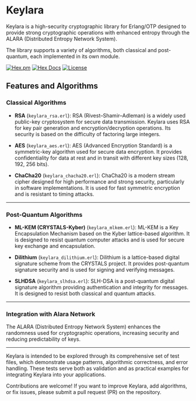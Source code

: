 # Keylara

Keylara is a high-security cryptographic library for Erlang/OTP designed to provide strong cryptographic operations with enhanced entropy through the ALARA (Distributed Entropy Network System).

The library supports a variety of algorithms, both classical and post-quantum, each implemented in its own module.

[![Hex.pm](https://img.shields.io/hexpm/v/keylara.svg)](https://hex.pm/packages/keylara)
[![Hex Docs](https://img.shields.io/badge/hex-docs-blue.svg)](https://hexdocs.pm/keylara)
[![License](https://img.shields.io/badge/license-Apache%202.0-blue.svg)](LICENSE)

## Features and Algorithms

### Classical Algorithms

* **RSA** (`keylara_rsa.erl`):
  RSA (Rivest–Shamir–Adleman) is a widely used public-key cryptosystem for secure data transmission. Keylara uses RSA for key pair generation and encryption/decryption operations. Its security is based on the difficulty of factoring large integers.

* **AES** (`keylara_aes.erl`):
  AES (Advanced Encryption Standard) is a symmetric-key algorithm used for secure data encryption. It provides confidentiality for data at rest and in transit with different key sizes (128, 192, 256 bits).

* **ChaCha20** (`keylara_chacha20.erl`):
  ChaCha20 is a modern stream cipher designed for high performance and strong security, particularly in software implementations. It is used for fast symmetric encryption and is resistant to timing attacks.

---

### Post-Quantum Algorithms

* **ML-KEM (CRYSTALS-Kyber)** (`keylara_mlkem.erl`):
  ML-KEM is a Key Encapsulation Mechanism based on the Kyber lattice-based algorithm. It is designed to resist quantum computer attacks and is used for secure key exchange and encapsulation.

* **Dilithium** (`keylara_dilithium.erl`):
  Dilithium is a lattice-based digital signature scheme from the CRYSTALS project. It provides post-quantum signature security and is used for signing and verifying messages.

* **SLHDSA** (`keylara_slhdsa.erl`):
  SLH-DSA is a post-quantum digital signature algorithm providing authentication and integrity for messages. It is designed to resist both classical and quantum attacks.

---

### Integration with Alara Network

The ALARA (Distributed Entropy Network System) enhances the randomness used for cryptographic operations, increasing security and reducing predictability of keys.

---

Keylara is intended to be explored through its comprehensive set of test files, which demonstrate usage patterns, algorithmic correctness, and error handling. These tests serve both as validation and as practical examples for integrating Keylara into your applications.

Contributions are welcome! If you want to improve Keylara, add algorithms, or fix issues, please submit a pull request (PR) on the repository.

